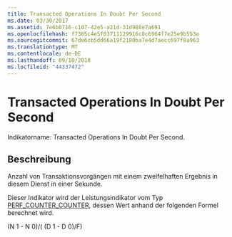 ```yaml
---
title: Transacted Operations In Doubt Per Second
ms.date: 03/30/2017
ms.assetid: 7e6b0716-c107-42e5-a21d-31d988e7a691
ms.openlocfilehash: f7365c4e5f03711129916c8c6964f7e25e9b553e
ms.sourcegitcommit: 67de6cb5dd66a19f2180ba7e4d7aecc697f8a963
ms.translationtype: MT
ms.contentlocale: de-DE
ms.lasthandoff: 09/10/2018
ms.locfileid: "44337472"
---
```

# <a name="transacted-operations-in-doubt-per-second"></a>Transacted Operations In Doubt Per Second
Indikatorname: Transacted Operations In Doubt Per Second.  
  
## <a name="description"></a>Beschreibung  
 Anzahl von Transaktionsvorgängen mit einem zweifelhaften Ergebnis in diesem Dienst in einer Sekunde.  
  
 Dieser Indikator wird der Leistungsindikator vom Typ [PERF_COUNTER_COUNTER](https://go.microsoft.com/fwlink/?LinkID=94649), dessen Wert anhand der folgenden Formel berechnet wird.  
  
 (N 1 - N 0)/( (D 1 - D 0)/F)
